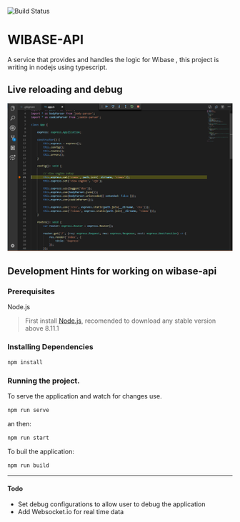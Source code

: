 ![Build Status](https://travis-ci.org/TalissonJunior/wibase-api.svg?branch=master)

# WIBASE-API

A service that provides and handles the logic for Wibase , this project is writing in nodejs using typescript.


## Live reloading and debug
<img src="https://github.com/TalissonJunior/wibase-api/blob/master/.github/img/debug.png" alt="Live reload and debug the application">

## Development Hints for working on wibase-api


### Prerequisites

Node.js 
 
>First install [Node.js](https://nodejs.org/), recomended to download any stable version above 8.11.1


### Installing Dependencies


```sh
npm install 
```

### Running the project.


To serve the application and watch for changes use. 
```sh
npm run serve
```

an then:

```sh
npm run start
```

To buil the application:

```sh
npm run build
```

---
#### Todo
 * Set debug configurations to allow user to debug the application
 * Add Websocket.io for real time data



